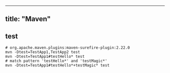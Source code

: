 
---
title: "Maven"
---

## test

```shell
# org.apache.maven.plugins:maven-surefire-plugin:2.22.0
mvn -Dtest=TestApp1,TestApp2 test
mvn -Dtest=TestApp1#testHello* test
# match pattern 'testHello*' and 'testMagic*' 
mvn -Dtest=TestApp1#testHello*+testMagic* test
```

